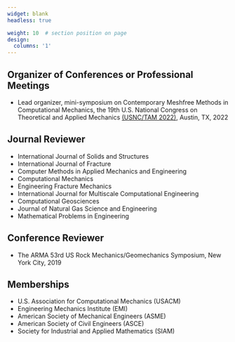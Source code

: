 ```yaml
---
widget: blank
headless: true

weight: 10  # section position on page
design:
  columns: '1'
---
```


## **Organizer of Conferences or Professional Meetings**
- Lead organizer, mini-symposium on Contemporary Meshfree Methods in Computational Mechanics, the 19th U.S. National Congress on Theoretical and Applied Mechanics <a href="http://www.usnctam2022.org">(USNC/TAM 2022)</a>, Austin, TX, 2022


## **Journal Reviewer**
- International Journal of Solids and Structures
- International Journal of Fracture
- Computer Methods in Applied Mechanics and Engineering
- Computational Mechanics
- Engineering Fracture Mechanics
- International Journal for Multiscale Computational Engineering
- Computational Geosciences
- Journal of Natural Gas Science and Engineering
- Mathematical Problems in Engineering

## **Conference Reviewer**
- The ARMA 53rd US Rock Mechanics/Geomechanics Symposium, New York City, 2019

## **Memberships**
- U.S. Association for Computational Mechanics (USACM)<!--, 2021-present-->
- Engineering Mechanics Institute (EMI)<!--, 2020-present-->
- American Society of Mechanical Engineers (ASME)<!--, 2019-present-->
- American Society of Civil Engineers (ASCE)<!--, 2019-present-->
- Society for Industrial and Applied Mathematics (SIAM)<!--, 2018-present-->
